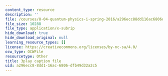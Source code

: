 ```yaml
---
content_type: resource
description: ''
file: /courses/8-04-quantum-physics-i-spring-2016/a296ecc88dd116ac6806dfb49d32a2c5_jd4es6Bo600.srt
file_size: 10288
file_type: application/x-subrip
hide_download: true
hide_download_original: null
learning_resource_types: []
license: https://creativecommons.org/licenses/by-nc-sa/4.0/
ocw_type: OCWFile
resourcetype: Other
title: 3play caption file
uid: a296ecc8-8dd1-16ac-6806-dfb49d32a2c5
---
```

